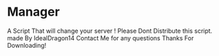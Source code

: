 # Manager
A Script That will change your server !
Please Dont Distribute this script.
made By IdealDragon14
Contact Me for any questions
Thanks For Downloading!
